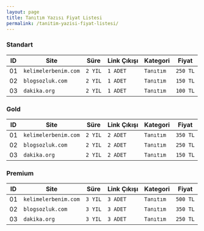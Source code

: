 ```yaml
---
layout: page
title: Tanıtım Yazısı Fiyat Listesi
permalink: /tanitim-yazisi-fiyat-listesi/
---
```


### Standart
| ID | Site                 | Süre    | Link Çıkışı | Kategori  | Fiyat    |
|----|----------------------|---------|-------------|-----------|----------|
| 01 | `kelimelerbenim.com` | `2 YIL` | `1 ADET`    | `Tanıtım` | `250 TL` |
| 02 | `blogsozluk.com`     | `2 YIL` | `1 ADET`    | `Tanıtım` | `150 TL` |
| 03 | `dakika.org`         | `2 YIL` | `1 ADET`    | `Tanıtım` | `100 TL` |

### Gold
| ID | Site                 | Süre    | Link Çıkışı | Kategori  | Fiyat    |
|----|----------------------|---------|-------------|-----------|----------|
| 01 | `kelimelerbenim.com` | `2 YIL` | `2 ADET`    | `Tanıtım` | `350 TL` |
| 02 | `blogsozluk.com`     | `2 YIL` | `2 ADET`    | `Tanıtım` | `250 TL` |
| 03 | `dakika.org`         | `2 YIL` | `2 ADET`    | `Tanıtım` | `150 TL` |

### Premium
| ID | Site                 | Süre    | Link Çıkışı | Kategori  | Fiyat    |
|----|----------------------|---------|-------------|-----------|----------|
| 01 | `kelimelerbenim.com` | `3 YIL` | `3 ADET`    | `Tanıtım` | `500 TL` |
| 02 | `blogsozluk.com`     | `3 YIL` | `3 ADET`    | `Tanıtım` | `350 TL` |
| 03 | `dakika.org`         | `3 YIL` | `3 ADET`    | `Tanıtım` | `250 TL` |